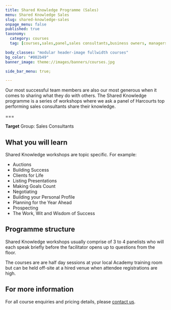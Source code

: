 ```yaml
---
title: Shared Knowledge Programme (Sales)
menu: Shared Knowledge Sales
slug: shared-knowledge-sales
onpage_menu: false
published: true
taxonomy:
  category: courses
  tag: [courses,sales,panel,sales consultants,business owners, managers]

body_classes: "modular header-image fullwidth courses"
bg_color: "#002b49"
banner_image: theme://images/banners/courses.jpg

side_bar_menu: true;

---
```


Our most successful team members are also our most generous when it comes to sharing what they do with others. The Shared Knowledge programme is a series of workshops where we ask a panel of Harcourts top performing sales consultants share their knowledge.

===

**Target** Group: Sales Consultants

## What you will learn
Shared Knowledge workshops are topic specific. For example:
- Auctions
- Building Success
- Clients for Life
- Listing Presentations
- Making Goals Count
- Negotiating
- Building your Personal Profile
- Planning for the Year Ahead
- Prospecting
- The Work, Wit and Wisdom of Success

## Programme structure
Shared Knowledge workshops usually comprise of 3 to 4 panelists who will each speak briefly before the facilitator opens up to questions from the floor.

The courses are are half day sessions at your local Academy training room but can be held off-site at a hired venue when attendee registrations are high.

## For more information
For all course enquiries and pricing details, please [contact us](/about-us/contact-us).
